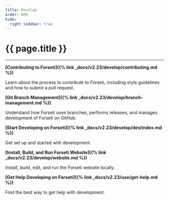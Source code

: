 ```yaml
---
title: Develop
order: 000
hide:
  right sidebar: true
---
```


# {{ page.title }}

---

**[Contributing to Forseti]({% link _docs/v2.23/develop/contributing.md %})**

Learn about the process to contribute to Forseti, including style guidelines and how to submit
a pull request.

**[Git Branch Management]({% link _docs/v2.23/develop/branch-management.md %})**

Understand how Forseti uses branches, performs releases, and manages development of Forseti on
GitHub.

**[Start Developing on Forseti]({% link _docs/v2.23/develop/dev/index.md %})**

Get set up and started with development.

**[Install, Build, and Run Forseti Website]({% link _docs/v2.23/develop/website.md %})**

Install, build, edit, and run the Forseti website locally.

**[Get Help Developing on Forseti]({% link _docs/v2.23/use/get-help.md %})**

Find the best way to get help with development.
